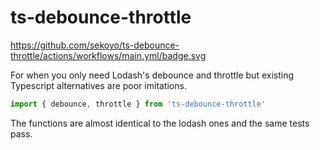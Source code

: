 # ts-debounce-throttle

https://github.com/sekoyo/ts-debounce-throttle/actions/workflows/main.yml/badge.svg

For when you only need Lodash's debounce and throttle but existing Typescript alternatives are poor imitations.

```ts
import { debounce, throttle } from 'ts-debounce-throttle'
```

The functions are almost identical to the lodash ones and the same tests pass.
